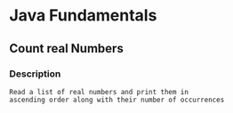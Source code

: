 # Java Fundamentals

## Count real Numbers

### Description
    Read a list of real numbers and print them in
    ascending order along with their number of occurrences

